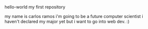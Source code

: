 hello-world
my first repository

my name is carlos ramos
i'm going to be a future computer scientist
i haven't declared my major yet but i want to go into web dev.
:)
